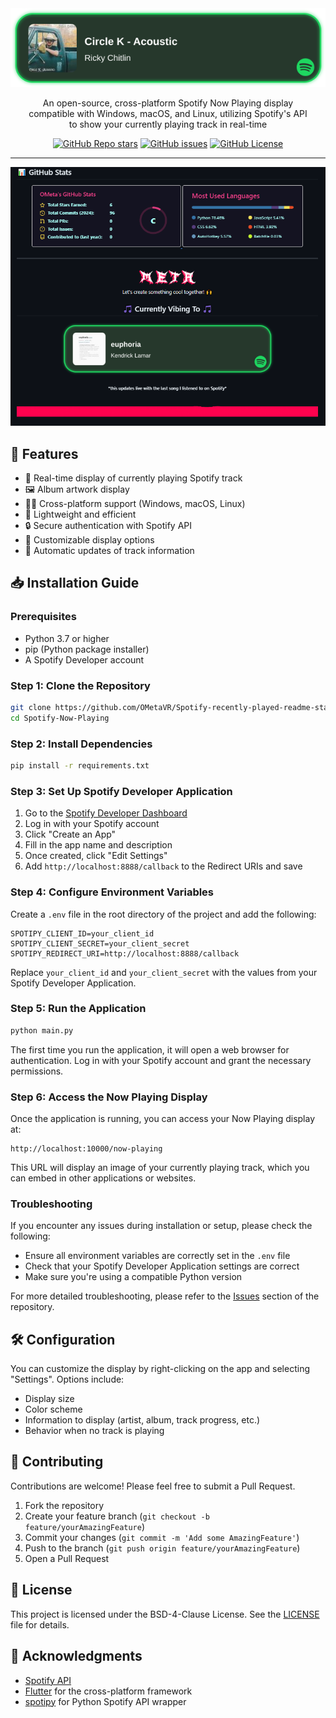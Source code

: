 <div align="center">
  <img width="600" src="images/banner.png" alt="Spotify Now Playing Logo">

An open-source, cross-platform Spotify Now Playing display<br />
compatible with Windows, macOS, and Linux, utilizing Spotify's API<br />
to show your currently playing track in real-time

<a href="https://github.com/OMetaVR/Spotify-recently-played-readme-status/stargazers"><img src="https://img.shields.io/github/stars/OMetaVR/Spotify-recently-played-readme-status?style=flat-square" alt="GitHub Repo stars"></a>
<a href="https://github.com/OMetaVR/Spotify-recently-played-readme-status/issues"><img src="https://img.shields.io/github/issues/OMetaVR/Spotify-recently-played-readme-status?style=flat-square" alt="GitHub issues"></a>
<a href="https://github.com/OMetaVR/Spotify-recently-played-readme-status/LICENSE"><img src="https://img.shields.io/github/license/OMetaVR/Spotify-recently-played-readme-status?style=flat-square" alt="GitHub License"></a>

---

![Spotify Now Playing Desktop](images/screenshot.png)

</div>

## 🌟 Features

- 🎵 Real-time display of currently playing Spotify track
- 🖼️ Album artwork display
- 👨‍💻 Cross-platform support (Windows, macOS, Linux)
- 🚀 Lightweight and efficient
- 🔒 Secure authentication with Spotify API
- 🎨 Customizable display options
- 🔄 Automatic updates of track information

## 📥 Installation Guide

### Prerequisites

- Python 3.7 or higher
- pip (Python package installer)
- A Spotify Developer account

### Step 1: Clone the Repository

```bash
git clone https://github.com/OMetaVR/Spotify-recently-played-readme-status.git
cd Spotify-Now-Playing
```

### Step 2: Install Dependencies

```bash
pip install -r requirements.txt
```

### Step 3: Set Up Spotify Developer Application

1. Go to the [Spotify Developer Dashboard](https://developer.spotify.com/dashboard/)
2. Log in with your Spotify account
3. Click "Create an App"
4. Fill in the app name and description
5. Once created, click "Edit Settings"
6. Add `http://localhost:8888/callback` to the Redirect URIs and save

### Step 4: Configure Environment Variables

Create a `.env` file in the root directory of the project and add the following:

```
SPOTIPY_CLIENT_ID=your_client_id
SPOTIPY_CLIENT_SECRET=your_client_secret
SPOTIPY_REDIRECT_URI=http://localhost:8888/callback
```

Replace `your_client_id` and `your_client_secret` with the values from your Spotify Developer Application.

### Step 5: Run the Application

```bash
python main.py
```

The first time you run the application, it will open a web browser for authentication. Log in with your Spotify account and grant the necessary permissions.

### Step 6: Access the Now Playing Display

Once the application is running, you can access your Now Playing display at:

```
http://localhost:10000/now-playing
```

This URL will display an image of your currently playing track, which you can embed in other applications or websites.

### Troubleshooting

If you encounter any issues during installation or setup, please check the following:

- Ensure all environment variables are correctly set in the `.env` file
- Check that your Spotify Developer Application settings are correct
- Make sure you're using a compatible Python version

For more detailed troubleshooting, please refer to the [Issues](https://github.com/OMetaVR/Spotify-recently-played-readme-status/issues) section of the repository.

## 🛠️ Configuration

You can customize the display by right-clicking on the app and selecting "Settings". Options include:

- Display size
- Color scheme
- Information to display (artist, album, track progress, etc.)
- Behavior when no track is playing

## 🤝 Contributing

Contributions are welcome! Please feel free to submit a Pull Request.

1. Fork the repository
2. Create your feature branch (`git checkout -b feature/yourAmazingFeature`)
3. Commit your changes (`git commit -m 'Add some AmazingFeature'`)
4. Push to the branch (`git push origin feature/yourAmazingFeature`)
5. Open a Pull Request

## 📄 License

This project is licensed under the BSD-4-Clause License. See the [LICENSE](LICENSE) file for details.

## 🙏 Acknowledgments

- [Spotify API](https://developer.spotify.com/documentation/web-api)
- [Flutter](https://flutter.dev) for the cross-platform framework
- [spotipy](https://github.com/plamere/spotipy) for Python Spotify API wrapper
